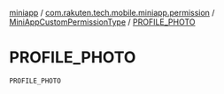 [miniapp](../../index.md) / [com.rakuten.tech.mobile.miniapp.permission](../index.md) / [MiniAppCustomPermissionType](index.md) / [PROFILE_PHOTO](./-p-r-o-f-i-l-e_-p-h-o-t-o.md)

# PROFILE_PHOTO

`PROFILE_PHOTO`